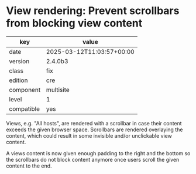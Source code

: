 [//]: # (werk v2)
# View rendering: Prevent scrollbars from blocking view content

key        | value
---------- | ---
date       | 2025-03-12T11:03:57+00:00
version    | 2.4.0b3
class      | fix
edition    | cre
component  | multisite
level      | 1
compatible | yes


Views, e.g. "All hosts", are rendered with a scrollbar in case their content exceeds the given browser space. Scrollbars are rendered overlaying the content, which could result in some invisible and/or unclickable view content.

A views content is now given enough padding to the right and the bottom so the scrollbars do not block content anymore once users scroll the given content to the end.
